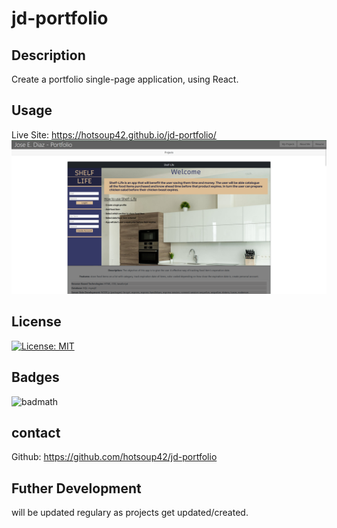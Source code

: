 # jd-portfolio

## Description

Create a portfolio single-page application, using React.




## Usage
Live Site: https://hotsoup42.github.io/jd-portfolio/
![liveSite Screenshot](public/assets/live-PortfolioApp-screenshot-v3.png)


## License

[![License: MIT](https://img.shields.io/badge/License-MIT-yellow.svg)](https://opensource.org/licenses/MIT)


## Badges
![badmath](https://img.shields.io/github/languages/top/nielsenjared/badmath)



## contact
Github: https://github.com/hotsoup42/jd-portfolio

## Futher Development
will be updated regulary as projects get updated/created.
